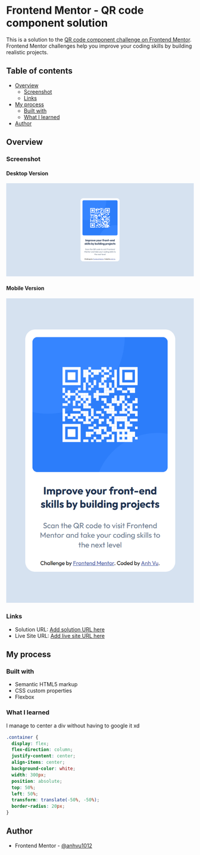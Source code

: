 # Frontend Mentor - QR code component solution

This is a solution to the [QR code component challenge on Frontend Mentor](https://www.frontendmentor.io/challenges/qr-code-component-iux_sIO_H). Frontend Mentor challenges help you improve your coding skills by building realistic projects.

## Table of contents

- [Overview](#overview)
  - [Screenshot](#screenshot)
  - [Links](#links)
- [My process](#my-process)
  - [Built with](#built-with)
  - [What I learned](#what-i-learned)
- [Author](#author)

## Overview

### Screenshot

#### Desktop Version

![](solution_desktop_version.png)

#### Mobile Version

![](solution_mobile_version.png)

### Links

- Solution URL: [Add solution URL here](tba)
- Live Site URL: [Add live site URL here](tba)

## My process

### Built with

- Semantic HTML5 markup
- CSS custom properties
- Flexbox

### What I learned

I manage to center a div without having to google it xd

```css
.container {
  display: flex;
  flex-direction: column;
  justify-content: center;
  align-items: center;
  background-color: white;
  width: 300px;
  position: absolute;
  top: 50%;
  left: 50%;
  transform: translate(-50%, -50%);
  border-radius: 20px;
}
```

## Author

- Frontend Mentor - [@anhvu1012](https://www.frontendmentor.io/profile/anhvu1012)
